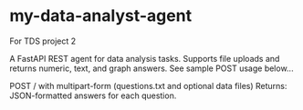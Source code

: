 # my-data-analyst-agent
For TDS project 2

A FastAPI REST agent for data analysis tasks. Supports file uploads and returns numeric, text, and graph answers. See sample POST usage below...

POST / with multipart-form (questions.txt and optional data files)
Returns: JSON-formatted answers for each question.
